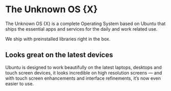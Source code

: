 # The Unknown OS {X}
The Unknown OS {X} is a complete Operating System based on Ubuntu that ships the essential apps and services for the daily and work related use. 

We ship with preinstalled libraries right in the box.


## Looks great on the latest devices

Ubuntu is designed to work beautifully on the latest laptops, desktops and touch screen devices, it looks incredible on high resolution screens — and with touch screen enhancements and interface refinements, it’s now even easier to use.



